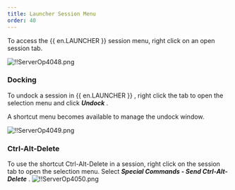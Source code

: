 ```yaml
---
title: Launcher Session Menu
order: 40
---
```

To access the {{ en.LAUNCHER }} session menu, right click on an open session tab.  

![!!ServerOp4048.png](/img/en/server/ServerOp4048.png) 
### Docking 
To undock a session in {{ en.LAUNCHER }} , right click the tab to open the selection menu and click ***Undock*** .  

A shortcut menu becomes available to manage the undock window.  

![!!ServerOp4049.png](/img/en/server/ServerOp4049.png) 
### Ctrl-Alt-Delete 
To use the shortcut Ctrl-Alt-Delete in a session, right click on the session tab to open the selection menu. Select ***Special Commands - Send Ctrl-Alt-Delete*** . 
![!!ServerOp4050.png](/img/en/server/ServerOp4050.png) 

